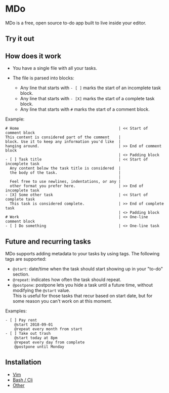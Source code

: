 <style>
  #mdo-demo textarea {
    width: 40%;
    height: 15em;
    padding-top: 0.5em;
    line-height: 1.25em;
  }
  #mdo-demo textarea:first-child {
    margin-right: 2%;
  }
  #mdo-demo button {
    display: block;
    margin-top: 0.5em;
    width: 6em;
    height: 2.1em;
    outline: none;
  }
</style>

# MDo

MDo is a free, open source to-do app built to live inside your editor.

## Try it out

<div id="mdo-demo"></div>

## How does it work

- You have a single file with all your tasks.
- The file is parsed into blocks:

  - Any line that starts with `- [ ]` marks the start of an incomplete task
    block.
  - Any line that starts with `- [X]` marks the start of a complete task
    block.
  - Any line that starts with `#` marks the start of a comment block.

Example:

```
# Home                                            | << Start of comment block
This content is considered part of the comment    |
block. Use it to keep any information you'd like  |
hanging around.                                   | >> End of comment block
                                                  | <> Padding block
- [ ] Task title                                  | << Start of incomplete task
  Any content below the task title is considered  |
  the body of the task.                           |
                                                  |
  Feel free to use newlines, indentations, or any |
  other format you prefer here.                   | >> End of incomplete task
- [X] Some other task                             | << Start of complete task
  This task is considered complete.               | >> End of complete task
                                                  | <> Padding block
# Work                                            | <> One-line comment block
- [ ] Do something                                | <> One-line task
```

## Future and recurring tasks

MDo supports adding metadata to your tasks by using tags.
The following tags are supported:

- `@start`: date/time when the task should start showing up in your "to-do" section.
- `@repeat`: indicates how often the task should repeat.
- `@postpone`: postpone lets you hide a task until a future time, without
  modifying the `@start` value.  
   This is useful for those tasks that recur based on start date, but for some
  reason you can't work on at this moment.

Examples:

```
- [ ] Pay rent
    @start 2018-09-01
    @repeat every month from start
- [ ] Take out trash
    @start today at 8pm
    @repeat every day from complete
    @postpone until Monday
```

## Installation

- [Vim](/installation/vim.md)
- [Bash / Cli](/installation/cli.md)
- [Other](/installation/other.md)
